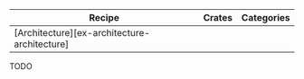 | Recipe | Crates | Categories |
|--------|--------|------------|
| [Architecture][ex-architecture-architecture] |  |  |

<div class="hidden">
TODO
</div>
